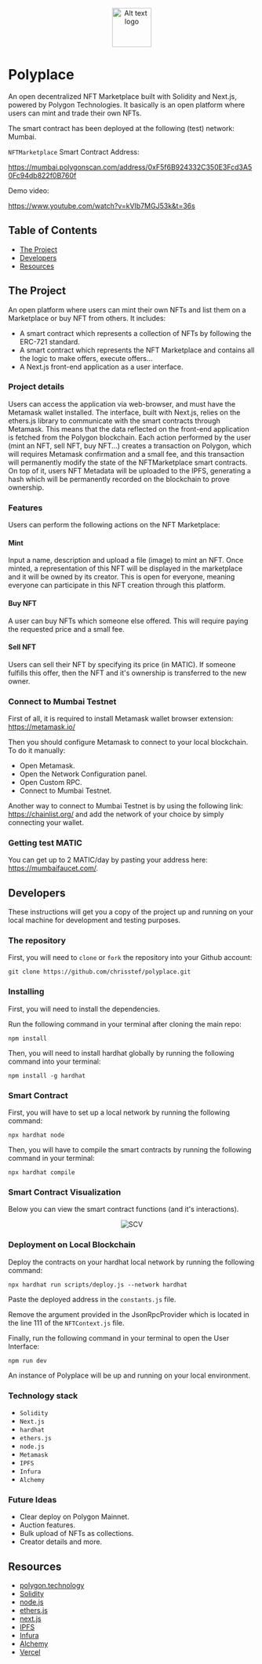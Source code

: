 <p align="center">
<img src="/assets/logo02.png" alt="Alt text logo" title="Logo" width="80px" height="80px">
</p>

# Polyplace

An open decentralized NFT Marketplace built with Solidity and Next.js, powered by Polygon Technologies. It basically is an open platform where users can mint and trade their own NFTs.

The smart contract has been deployed at the following (test) network: Mumbai.

`NFTMarketplace` Smart Contract Address:

https://mumbai.polygonscan.com/address/0xF5f6B924332C350E3Fcd3A50Fc94db822f0B760f

Demo video:

https://www.youtube.com/watch?v=kVIb7MGJ53k&t=36s

## Table of Contents

- [The Project](#the-project)
- [Developers](#developers)
- [Resources](#resources)


## The Project

An open platform where users can mint their own NFTs and list them on a Marketplace or buy NFT from others. It includes:

- A smart contract which represents a collection of NFTs by following the ERC-721 standard.
- A smart contract which represents the NFT Marketplace and contains all the logic to make offers, execute offers...
- A Next.js front-end application as a user interface.

### Project details

Users can access the application via web-browser, and must have the Metamask wallet installed. The interface, built with Next.js, relies on the ethers.js library to communicate with the smart contracts through Metamask. This means that the data reflected on the front-end application is fetched from the Polygon blockchain. Each action performed by the user (mint an NFT, sell NFT, buy NFT...) creates a transaction on Polygon, which will requires Metamask confirmation and a small fee, and this transaction will permanently modify the state of the NFTMarketplace smart contracts. On top of it, users NFT Metadata will be uploaded to the IPFS, generating a hash which will be permanently recorded on the blockchain to prove ownership.

### Features

Users can perform the following actions on the NFT Marketplace:

#### Mint

Input a name, description and upload a file (image) to mint an NFT. Once minted, a representation of this NFT will be displayed in the marketplace and it will be owned by its creator. This is open for everyone, meaning everyone can participate in this NFT creation through this platform. 

#### Buy NFT

A user can buy NFTs which someone else offered. This will require paying the requested price and a small fee.

#### Sell NFT

Users can sell their NFT by specifying its price (in MATIC). If someone fulfills this offer, then the NFT and it's ownership is transferred to the new owner. 

### Connect to Mumbai Testnet

First of all, it is required to install Metamask wallet browser extension: https://metamask.io/

Then you should configure Metamask to connect to your local blockchain. To do it manually:
- Open Metamask.
- Open the Network Configuration panel.
- Open Custom RPC.
- Connect to Mumbai Testnet.

Another way to connect to Mumbai Testnet is by using the following link: https://chainlist.org/ and add the network of your choice by simply connecting your wallet.

### Getting test MATIC

You can get up to 2 MATIC/day by pasting your address here: https://mumbaifaucet.com/.


## Developers

These instructions will get you a copy of the project up and running on your local machine for development and testing purposes.

### The repository

First, you will need to `clone` or `fork` the repository into your Github account:

```
git clone https://github.com/chrisstef/polyplace.git
```

### Installing

First, you will need to install the dependencies.

Run the following command in your terminal after cloning the main repo:

```
npm install
```

Then, you will need to install hardhat globally by running the following command into your terminal:

```
npm install -g hardhat
```

### Smart Contract

First, you will have to set up a local network by running the following command:

```
npx hardhat node
```

Then, you will have to compile the smart contracts by running the following command in your terminal:

```
npx hardhat compile
```

### Smart Contract Visualization

Below you can view the smart contract functions (and it's interactions).

<p align="center">
<img src="/assets/NftViz.png" alt="SCV" title="Smart Contract Visualization">
</p>

### Deployment on Local Blockchain

Deploy the contracts on your hardhat local network by running the following command:

```
npx hardhat run scripts/deploy.js --network hardhat
```

Paste the deployed address in the `constants.js` file.

Remove the argument provided in the JsonRpcProvider which is located in the line 111 of the `NFTContext.js` file.

Finally, run the following command in your terminal to open the User Interface:

```
npm run dev
```

An instance of Polyplace will be up and running on your local environment.

### Technology stack

- `Solidity`
- `Next.js`
- `hardhat`
- `ethers.js`
- `node.js`
- `Metamask`
- `IPFS`
- `Infura`
- `Alchemy`

### Future Ideas

- Clear deploy on Polygon Mainnet. 
- Auction features.
- Bulk upload of NFTs as collections.
- Creator details and more.


## Resources

- [polygon.technology](https://polygon.technology/)
- [Solidity](https://docs.soliditylang.org/en/v0.8.15/)
- [node.js](https://nodejs.org/)
- [ethers.js](https://docs.ethers.io/v5/)
- [next.js](https://nextjs.org/)
- [IPFS](https://ipfs.io/)
- [Infura](https://infura.io/)
- [Alchemy](https://www.alchemy.com/)
- [Vercel](https://vercel.com/docs)

